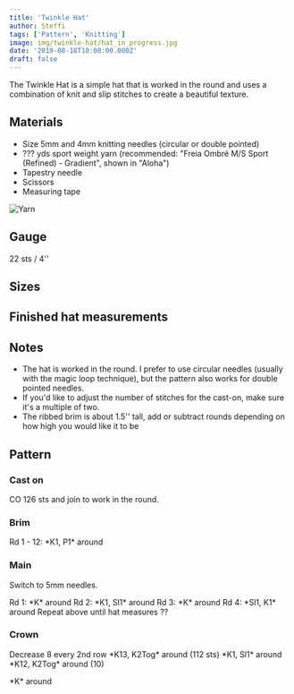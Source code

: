 ```yaml
---
title: 'Twinkle Hat'
author: Steffi
tags: ['Pattern', 'Knitting']
image: img/twinkle-hat/hat_in_progress.jpg
date: '2019-08-18T10:00:00.000Z'
draft: false
---
```


The Twinkle Hat is a simple hat that is worked in the round and uses a combination of knit and slip stitches to create a beautiful texture.

## Materials

- Size 5mm and 4mm knitting needles (circular or double pointed)
- ??? yds sport weight yarn (recommended: "Freia Ombré M/S Sport (Refined) - Gradient", shown in "Aloha")
- Tapestry needle
- Scissors
- Measuring tape

![Yarn](img/twinkle-hat/freia_yarn.png)

## Gauge

22 sts / 4''

## Sizes

## Finished hat measurements

## Notes

- The hat is worked in the round. I prefer to use circular needles (usually with the magic loop technique), but the pattern also works for double pointed needles.
- If you'd like to adjust the number of stitches for the cast-on, make sure it's a multiple of two.
- The ribbed brim is about 1.5'' tall, add or subtract rounds depending on how high you would like it to be

## Pattern

### Cast on

CO 126 sts and join to work in the round.

### Brim

Rd 1 - 12: \*K1, P1\* around

### Main

Switch to 5mm needles.

Rd 1: \*K\* around
Rd 2: \*K1, Sl1\* around
Rd 3: \*K\* around
Rd 4: \*Sl1, K1\* around
Repeat above until hat measures ??

### Crown

Decrease 8 every 2nd row
\*K13, K2Tog\* around (112 sts)
\*K1, Sl1\* around
\*K12, K2Tog\* around (10)

\*K\* around
